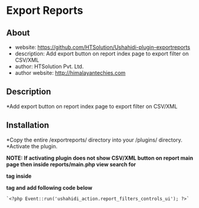 Export Reports
=================
About
-----
* website: https://github.com/HTSolution/Ushahidi-plugin-exportreports
* description: Add export button on report index page to export filter on CSV/XML
* author: HTSolution Pvt. Ltd.
* author website: http://himalayantechies.com

Description
-----------------
*Add export button on report index page to export filter on CSV/XML 


Installation
----------------
*Copy the entire /exportreports/ directory into your /plugins/ directory.
*Activate the plugin.

__NOTE: If activating plugin does not show CSV/XML button on report main page then inside reports/main.php view search for <p> tag inside <div id="filter-controls"> tag and add following code below__

    `<?php Event::run('ushahidi_action.report_filters_controls_ui'); ?>`
